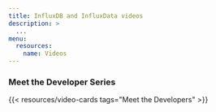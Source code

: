 ```yaml
---
title: InfluxDB and InfluxData videos
description: >
  ...
menu:
  resources:
    name: Videos
---
```


### Meet the Developer Series
{{< resources/video-cards tags="Meet the Developers" >}}